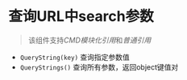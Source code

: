 # 查询URL中search参数
> 该组件支持*CMD模块化引用*和*普通引用*
* `QueryString(key)` 查询指定参数值
* `QueryStrings()` 查询所有参数，返回object键值对